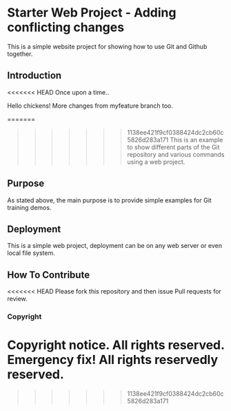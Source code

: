 # Starter Web Project - Adding conflicting changes
This is a simple website project for showing how to use Git and Github together.
## Introduction
<<<<<<< HEAD
Once upon a time..

Hello chickens!
More changes from myfeature branch too.

=======
>>>>>>> 1138ee421f9cf0388424dc2cb60c5826d283a171
This is an example to show different parts of the Git repository and various commands using a web project.
## Purpose
As stated above, the main purpose is to provide simple examples for Git training demos.
## Deployment
This is a simple web project, deployment can be on any web server or even local file system.
## How To Contribute
<<<<<<< HEAD
Please fork this repository and then issue Pull requests for review.

### Copyright
Copyright notice. All rights reserved.
Emergency fix!
All rights reservedly reserved.
=======
>>>>>>> 1138ee421f9cf0388424dc2cb60c5826d283a171
